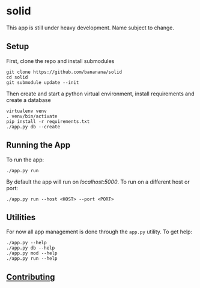 # solid

This app is still under heavy development. Name subject to change.

## Setup

First, clone the repo and install submodules

    git clone https://github.com/bananana/solid
    cd solid
    git submodule update --init

Then create and start  a python virtual environment, install requirements and create a database

    virtualenv venv
    . venv/bin/activate
    pip install -r requirements.txt
    ./app.py db --create

## Running the App

To run the app:

    ./app.py run

By default the app will run on *localhost:5000*. To run on a different host or port:

    ./app.py run --host <HOST> --port <PORT>

## Utilities

For now all app management is done through the `app.py` utility. To get help:

    ./app.py --help
    ./app.py db --help
    ./app.py mod --help
    ./app.py run --help

## [Contributing](CONTRIBUTING.md)
